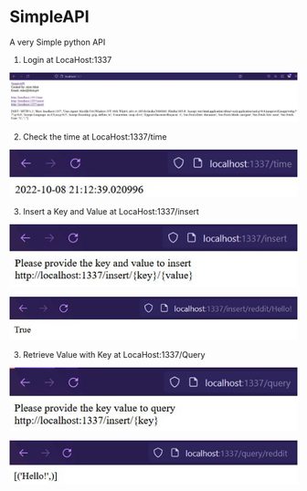 # SimpleAPI
 A very Simple python API

 1. Login at LocaHost:1337
 
![Screenshot](Home.jpg)

 2. Check the time at LocaHost:1337/time
 
![Screenshot](Time.jpg)

 3. Insert a Key and Value at LocaHost:1337/insert
 
![Screenshot](Insert.jpg)

![Screenshot](InsertHello.jpg)

3. Retrieve Value with Key at LocaHost:1337/Query
 
![Screenshot](Query.jpg)

![Screenshot](QueryHello.jpg)
